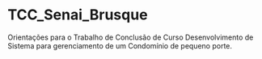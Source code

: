 TCC_Senai_Brusque
=================

Orientações para o Trabalho de Conclusão de Curso
Desenvolvimento de Sistema para gerenciamento de um Condomínio de pequeno porte.
